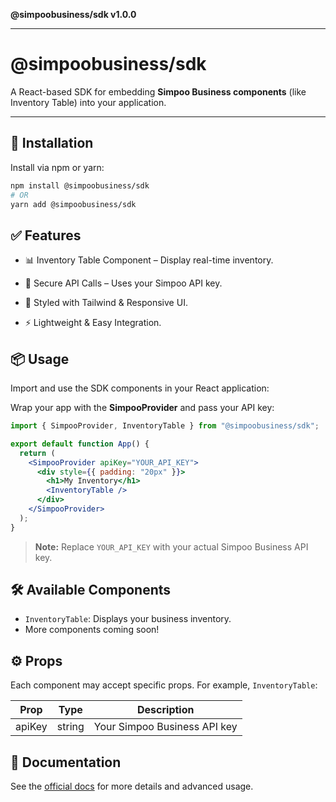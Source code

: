 **@simpoobusiness/sdk v1.0.0**

***

# @simpoobusiness/sdk

A React-based SDK for embedding **Simpoo Business components** (like Inventory Table) into your application.

---

## 🚀 Installation

Install via npm or yarn:

```bash
npm install @simpoobusiness/sdk
# OR
yarn add @simpoobusiness/sdk
```

## ✅ Features

- 📊 Inventory Table Component – Display real-time inventory.

- 🔐 Secure API Calls – Uses your Simpoo API key.

- 🎨 Styled with Tailwind & Responsive UI.

- ⚡ Lightweight & Easy Integration.

## 📦 Usage

Import and use the SDK components in your React application:

Wrap your app with the **SimpooProvider** and pass your API key:

```jsx
import { SimpooProvider, InventoryTable } from "@simpoobusiness/sdk";

export default function App() {
  return (
    <SimpooProvider apiKey="YOUR_API_KEY">
      <div style={{ padding: "20px" }}>
        <h1>My Inventory</h1>
        <InventoryTable />
      </div>
    </SimpooProvider>
  );
}
```

> **Note:** Replace `YOUR_API_KEY` with your actual Simpoo Business API key.

## 🛠️ Available Components

- `InventoryTable`: Displays your business inventory.
- More components coming soon!

## ⚙️ Props

Each component may accept specific props. For example, `InventoryTable`:

| Prop   | Type   | Description                  |
| ------ | ------ | ---------------------------- |
| apiKey | string | Your Simpoo Business API key |

## 📖 Documentation

See the [official docs](https://simpoobusiness.com/docs/sdk) for more details and advanced usage.
